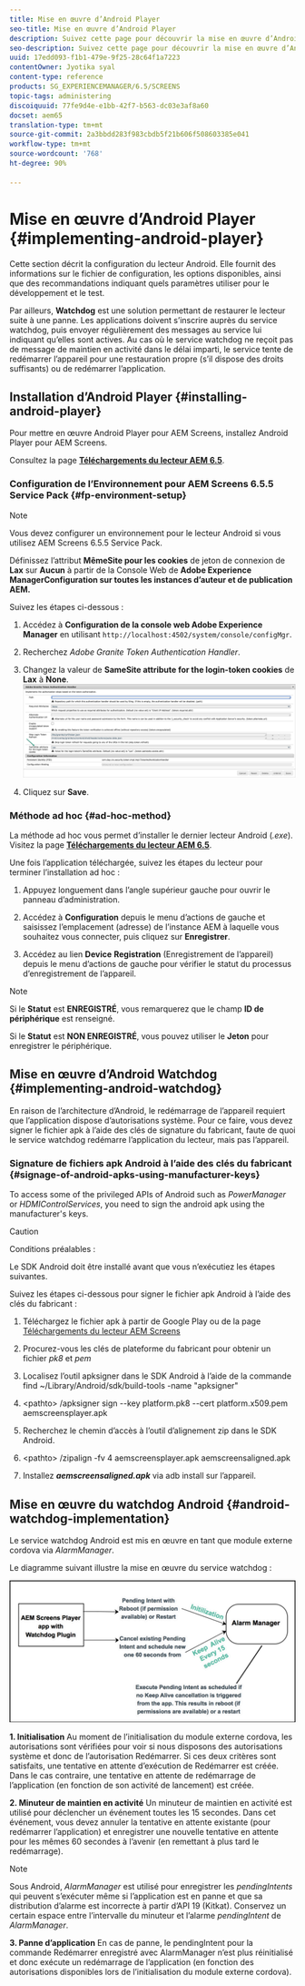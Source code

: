 ```yaml
---
title: Mise en œuvre d’Android Player
seo-title: Mise en œuvre d’Android Player
description: Suivez cette page pour découvrir la mise en œuvre d’Android Watchdog, une solution pour restaurer le lecteur suite à une panne.
seo-description: Suivez cette page pour découvrir la mise en œuvre d’Android Watchdog, une solution pour restaurer le lecteur suite à une panne.
uuid: 17edd093-f1b1-479e-9f25-28c64f1a7223
contentOwner: Jyotika syal
content-type: reference
products: SG_EXPERIENCEMANAGER/6.5/SCREENS
topic-tags: administering
discoiquuid: 77fe9d4e-e1bb-42f7-b563-dc03e3af8a60
docset: aem65
translation-type: tm+mt
source-git-commit: 2a3bbdd283f983cbdb5f21b606f508603385e041
workflow-type: tm+mt
source-wordcount: '768'
ht-degree: 90%

---
```



# Mise en œuvre d’Android Player {#implementing-android-player}

Cette section décrit la configuration du lecteur Android. Elle fournit des informations sur le fichier de configuration, les options disponibles, ainsi que des recommandations indiquant quels paramètres utiliser pour le développement et le test.

Par ailleurs, **Watchdog** est une solution permettant de restaurer le lecteur suite à une panne. Les applications doivent s’inscrire auprès du service watchdog, puis envoyer régulièrement des messages au service lui indiquant qu’elles sont actives. Au cas où le service watchdog ne reçoit pas de message de maintien en activité dans le délai imparti, le service tente de redémarrer l’appareil pour une restauration propre (s’il dispose des droits suffisants) ou de redémarrer l’application.

## Installation d’Android Player {#installing-android-player}

Pour mettre en œuvre Android Player pour AEM Screens, installez Android Player pour AEM Screens.

Consultez la page [**Téléchargements du lecteur AEM 6.5**](https://download.macromedia.com/screens/).

### Configuration de l’Environnement pour AEM Screens 6.5.5 Service Pack {#fp-environment-setup}

>[!NOTE]
>Vous devez configurer un environnement pour le lecteur Android si vous utilisez AEM Screens 6.5.5 Service Pack.

Définissez l’attribut **MêmeSite pour les cookies** de jeton de connexion de **Lax** sur **Aucun** à partir de la Console Web de **Adobe Experience ManagerConfiguration sur toutes les instances d’auteur et de publication AEM.**

Suivez les étapes ci-dessous :

1. Accédez à **Configuration de la console web Adobe
Experience Manager** en utilisant `http://localhost:4502/system/console/configMgr`.

1. Recherchez *Adobe Granite Token Authentication Handler*.

1. Changez la valeur de **SameSite attribute for the login-token cookies** de **Lax** à **None**.
   ![image](/help/user-guide/assets/granite-updates.png)

1. Cliquez sur **Save**.


### Méthode ad hoc {#ad-hoc-method}

La méthode ad hoc vous permet d’installer le dernier lecteur Android (*.exe*). Visitez la page [**Téléchargements du lecteur AEM 6.5**](https://download.macromedia.com/screens/).

Une fois l’application téléchargée, suivez les étapes du lecteur pour terminer l’installation ad hoc :

1. Appuyez longuement dans l’angle supérieur gauche pour ouvrir le panneau d’administration.
1. Accédez à **Configuration** depuis le menu d’actions de gauche et saisissez l’emplacement (adresse) de l’instance AEM à laquelle vous souhaitez vous connecter, puis cliquez sur **Enregistrer**.

1. Accédez au lien **Device** **Registration** (Enregistrement de l’appareil) depuis le menu d’actions de gauche pour vérifier le statut du processus d’enregistrement de l’appareil.

>[!NOTE]
>
>Si le **Statut** est **ENREGISTRÉ**, vous remarquerez que le champ **ID de périphérique** est renseigné.
>
>Si le **Statut** est **NON ENREGISTRÉ**, vous pouvez utiliser le **Jeton** pour enregistrer le périphérique.

## Mise en œuvre d’Android Watchdog {#implementing-android-watchdog}

En raison de l’architecture d’Android, le redémarrage de l’appareil requiert que l’application dispose d’autorisations système. Pour ce faire, vous devez signer le fichier apk à l’aide des clés de signature du fabricant, faute de quoi le service watchdog redémarre l’application du lecteur, mais pas l’appareil.

### Signature de fichiers apk Android à l’aide des clés du fabricant  {#signage-of-android-apks-using-manufacturer-keys}

To access some of the privileged APIs of Android such as *PowerManager* or *HDMIControlServices*, you need to sign the android apk using the manufacturer&#39;s keys.

>[!CAUTION]
>
>Conditions préalables :
>
>Le SDK Android doit être installé avant que vous n’exécutiez les étapes suivantes.

Suivez les étapes ci-dessous pour signer le fichier apk Android à l’aide des clés du fabricant :

1. Téléchargez le fichier apk à partir de Google Play ou de la page [Téléchargements du lecteur AEM Screens](https://download.macromedia.com/screens/)
1. Procurez-vous les clés de plateforme du fabricant pour obtenir un fichier *pk8* et *pem*

1. Localisez l’outil apksigner dans le SDK Android à l’aide de la commande find ~/Library/Android/sdk/build-tools -name &quot;apksigner&quot;
1. &lt;pathto> /apksigner sign --key platform.pk8 --cert platform.x509.pem aemscreensplayer.apk
1. Recherchez le chemin d’accès à l’outil d’alignement zip dans le SDK Android.
1. &lt;pathto> /zipalign -fv 4 aemscreensplayer.apk aemscreensaligned.apk
1. Installez ***aemscreensaligned.apk*** via adb install sur l’appareil.

## Mise en œuvre du watchdog Android {#android-watchdog-implementation}

Le service watchdog Android est mis en œuvre en tant que module externe cordova via *AlarmManager*.

Le diagramme suivant illustre la mise en œuvre du service watchdog :

![chlimage_1-31](assets/chlimage_1-31.png)

**1. Initialisation** Au moment de l’initialisation du module externe cordova, les autorisations sont vérifiées pour voir si nous disposons des autorisations système et donc de l’autorisation Redémarrer. Si ces deux critères sont satisfaits, une tentative en attente d’exécution de Redémarrer est créée. Dans le cas contraire, une tentative en attente de redémarrage de l’application (en fonction de son activité de lancement) est créée.

**2. Minuteur de maintien en activité** Un minuteur de maintien en activité est utilisé pour déclencher un événement toutes les 15 secondes. Dans cet événement, vous devez annuler la tentative en attente existante (pour redémarrer l’application) et enregistrer une nouvelle tentative en attente pour les mêmes 60 secondes à l’avenir (en remettant à plus tard le redémarrage).

>[!NOTE]
>
>Sous Android, *AlarmManager* est utilisé pour enregistrer les *pendingIntents* qui peuvent s’exécuter même si l’application est en panne et que sa distribution d’alarme est incorrecte à partir d’API 19 (Kitkat). Conservez un certain espace entre l’intervalle du minuteur et l’alarme *pendingIntent* de *AlarmManager*.

**3. Panne d’application** En cas de panne, le pendingIntent pour la commande Redémarrer enregistré avec AlarmManager n’est plus réinitialisé et donc exécute un redémarrage de l’application (en fonction des autorisations disponibles lors de l’initialisation du module externe cordova).
